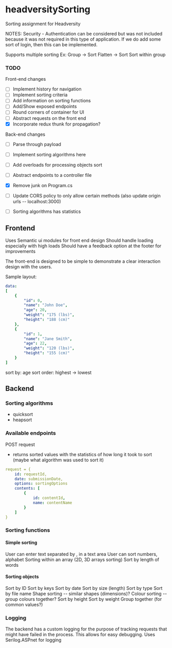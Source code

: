 # headversitySorting
Sorting assignment for Headversity

NOTES: 
Security - Authentication can be considered but was not included because it was not required in this type of application. If we do add some sort of login, then this can be implemented.

Supports multiple sorting 
Ex: 
Group -> Sort
Flatten -> Sort
Sort within group

### TODO
Front-end changes
- [ ] Implement history for navigation
- [ ] Implement sorting criteria
- [ ] Add information on sorting functions
- [ ] Add/Show exposed endpoints
- [ ] Round corners of container for UI
- [ ] Abstract requests on the front end
- [X] Incorporate redux thunk for propagation?

Back-end changes
- [ ] Parse through payload
- [ ] Implement sorting algorithms here
- [ ] Add overloads for processing objects sort
- [ ] Abstract endpoints to a controller file
- [X] Remove junk on Program.cs
- [ ] Update CORS policy to only allow certain methods (also update origin urls -- localhost:3000)
- [ ] Sorting algorithms has statistics


## Frontend 
Uses Semantic ui modules for front end design
Should handle loading especially with high loads
Should have a feedback option at the footer for improvements

The front-end is designed to be simple to demonstrate a clear interaction design with the users. 

Sample layout:
```yaml
data:
[
    {
        "id": 0,
        "name": "John Doe",
        "age": 20,
        "weight": "175 (lbs)",
        "height": "188 (cm)"
    },
    {
        "id": 1,
        "name": "Jane Smith",
        "age": 22,
        "weight": "120 (lbs)",
        "height": "155 (cm)"
    }
]
```
sort by: age
sort order: highest -> lowest

## Backend
### Sorting algorithms
- quicksort
- heapsort

### Available endpoints
POST request
- returns sorted values with the statistics of how long it took to sort (maybe what algorithm was used to sort it)
```yaml
request = {
    id: requestId,
    date: submissionDate,
    options: sortingOptions
    contents: [
        {
            id: contentId,
            name: contentName
        }
    ]
}
```


### Sorting functions

#### Simple sorting
User can enter text separated by , in a text area
User can sort numbers, alphabet
Sorting within an array (2D, 3D arrays sorting)
Sort by length of words

#### Sorting objects 
Sort by ID
Sort by keys
Sort by date
Sort by size (length)
Sort by type
Sort by file name
Shape sorting -- similar shapes (dimensions)?
Colour sorting -- group colours together?
Sort by height
Sort by weight
Group together (for common values?)

### Logging
The backend has a custom logging for the purpose of tracking requests that might have failed in the process. This allows for easy debugging.
Uses Serilog.ASPnet for logging